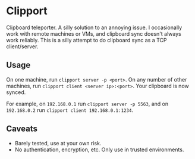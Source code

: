 # Clipport

Clipboard teleporter. A silly solution to an annoying issue. I occasionally work with remote machines or VMs, and clipboard sync doesn't always work reliably. This is a silly attempt to do clipboard sync as a TCP client/server.

## Usage

On one machine, run `clipport server -p <port>`. On any number of other
machines, run `clipport client <server ip>:<port>`. Your clipboard is now
synced.

For example, on `192.168.0.1` run `clipport server -p 5563`, and on
`192.168.0.2` run `clipport client 192.168.0.1:1234`.

## Caveats

- Barely tested, use at your own risk.
- No authentication, encryption, etc. Only use in trusted environments.
